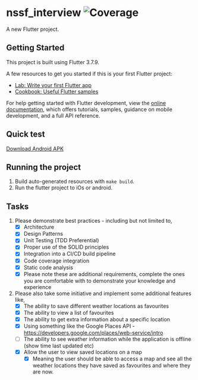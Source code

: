 # nssf_interview ![Coverage](https://raw.githubusercontent.com/wizlif/flutter_interview/master/resources/coverage_badge.svg)

A new Flutter project.

## Getting Started

This project is built using Flutter 3.7.9.

A few resources to get you started if this is your first Flutter project:

- [Lab: Write your first Flutter app](https://docs.flutter.dev/get-started/codelab)
- [Cookbook: Useful Flutter samples](https://docs.flutter.dev/cookbook)

For help getting started with Flutter development, view the
[online documentation](https://docs.flutter.dev/), which offers tutorials,
samples, guidance on mobile development, and a full API reference.

## Quick test
[Download Android APK](https://raw.githubusercontent.com/wizlif/flutter_interview/master/resources/app-release.apk?sanitize=true)

## Running the project

1. Build auto-generated resources with `make build`.
2. Run the flutter project to iOs or android. 

## Tasks

1. Please demonstrate best practices - including but not limited to,
    + [x] Architecture
    + [x] Design Patterns
    + [x] Unit Testing (TDD Preferential)
    + [x] Proper use of the SOLID principles
    + [x] Integration into a CI/CD build pipeline
    + [x] Code coverage integration
    + [x] Static code analysis
    + [x] Please note these are additional requirements, complete the ones you are comfortable with to demonstrate your knowledge and experience
2. Please also take some initiative and implement some additional features like,
    + [x] The ability to save different weather locations as favourites
    + [x] The ability to view a list of favourites
    + [x] The ability to get extra information about a specific location
    + [x] Using something like the Google Places API - https://developers.google.com/places/web-service/intro
    + [ ] The ability to see weather information while the application is offline (show time last updated etc)
    + [x] Allow the user to view saved locations on a map
        + [x] Meaning the user should be able to access a map and see all the weather locations they have saved as favourites and where they are now.

